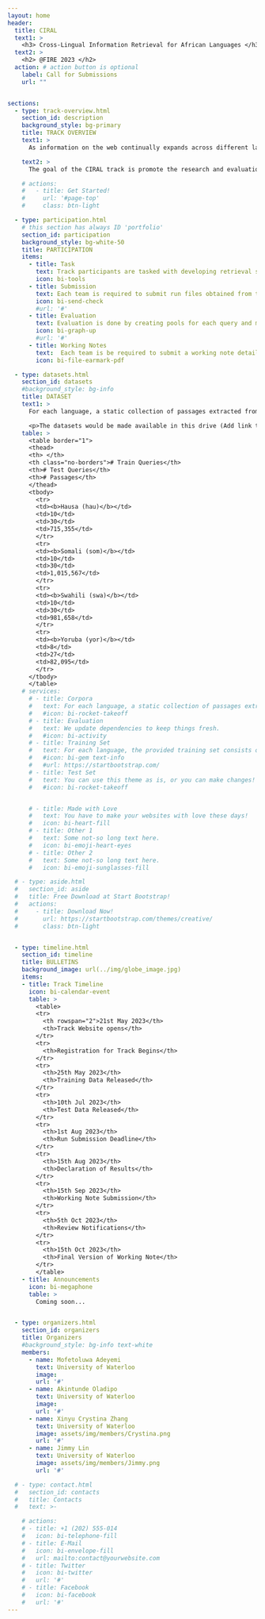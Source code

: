 ```yaml
---
layout: home
header:
  title: CIRAL
  text1: >
    <h3> Cross-Lingual Information Retrieval for African Languages </h3>
  text2: >
    <h2> @FIRE 2023 </h2>
  action: # action button is optional
    label: Call for Submissions
    url: ""


sections:
  - type: track-overview.html
    section_id: description
    background_style: bg-primary
    title: TRACK OVERVIEW
    text1: >
      As information on the web continually expands across different languages, Cross-lingual information retrieval (CLIR) systems which enable users search in one language and retrieve documents in another are becoming increasingly important. Research in CLIR for African languages is also growing, and these methods often require African CLIR test collections to adequately evaluate systems and expand research. Collections have been curated which either include some African languages or solely focus on African languages, however, these collections are mostly created via translation or synthetically and could be prone to bias and translation issues.

    text2: >
      The goal of the CIRAL track is promote the research and evaluation of CLIR for African languages. With the intent of curating a human-annotated test collection through a community shared task, our track entails retrieval between English and four African languages which are Hausa, Somali, Swahili and Yoruba. Given the low-resourced nature of African languages, this track also focuses on fostering CLIR research and evaluation in low-resource settings, and hence the development of retrieval systems that are well suited for such tasks.

    # actions:
    #   - title: Get Started!
    #     url: '#page-top'
    #     class: btn-light

  - type: participation.html
    # this section has always ID 'portfolio'
    section_id: participation
    background_style: bg-white-50
    title: PARTICIPATION
    items:
      - title: Task
        text: Track participants are tasked with developing retrieval systems that return <em>documents</em> in a specified African language when issued a query in English. Retrieval is done at the passage level, with queries formulated as natural language questions and passages relevant to a given query are those with answers to the question. More details on the training and tests sets are provided in the <a href="#datasets">Dataset</a> section.
        icon: bi-tools
      - title: Submission
        text: Each team is required to submit run files obtained from their retrieval systems in the standard TREC format. Submissions are expected to be 2 to 3 per language, but with a cap of 3. Run files should be submitted via the evaluation platform, and are received in the order of ranking by the team. (To include eval AI link)
        icon: bi-send-check
        #url: '#'
      - title: Evaluation
        text: Evaluation is done by creating pools for each query and manually judging for the binary relevance of retrieved passages (pooling depth is <em>k = 50</em>). Using the provided judgements, the submitted run files are evaluated with standard retrieval metrics such as MAP to account for precision and recall. We also evaluate for early precision using nDCG@10 and P@10.
        icon: bi-graph-up
        #url: '#'
      - title: Working Notes
        text:  Each team is be required to submit a working note detailing their proposed retrieval system and approach to the task. The required format for the working note is the ACM SIG’s template, with a maximum of 5 pages. Submissions would be made to the track’s email at <a href="mailto:ciralproject23@gmail.com">ciralproject23@gmail.com</a>.
        icon: bi-file-earmark-pdf

  - type: datasets.html
    section_id: datasets
    #background_style: bg-info
    title: DATASET
    text1: >
      For each language, a static collection of passages extracted from news articles is provided. The training set comprises of the static collection, approximately 10 queries per language and some binary relevance judgements for each query. The test set comprises approximately 30 queries per languages. The statistics of the collection is documented in the dataset repo, and can also be found in the table on the right. The table would be updated as the dataset is curated.

      <p>The datasets would be made available in this drive (Add link to drive) according to the release date for each set. Participants can send a mail to <a href="mailto:ciralproject23@gmail.com">ciralproject23@gmail.com</a> to obtain permission to the folder of interest. </p>
    table: >
      <table border="1">
      <thead>
      <th> </th>
      <th class="no-borders"># Train Queries</th>
      <th># Test Queries</th>
      <th># Passages</th>
      </thead>
      <tbody>
        <tr>
        <td><b>Hausa (hau)</b></td>
        <td>10</td>
        <td>30</td>
        <td>715,355</td>
        </tr>
        <tr>
        <td><b>Somali (som)</b></td>
        <td>10</td>
        <td>30</td>
        <td>1,015,567</td>
        </tr>
        <tr>
        <td><b>Swahili (swa)</b></td>
        <td>10</td>
        <td>30</td>
        <td>981,658</td>
        </tr>
        <tr>
        <td><b>Yoruba (yor)</b></td>
        <td>8</td>
        <td>27</td>
        <td>82,095</td>
        </tr>
      </tbody>
      </table>
    # services:
      # - title: Corpora
      #   text: For each language, a static collection of passages extracted from news articles is provided. The news articles are obtained from the indigenous websites 
      #   #icon: bi-rocket-takeoff
      # - title: Evaluation
      #   text: We update dependencies to keep things fresh.
      #   #icon: bi-activity
      # - title: Training Set
      #   text: For each language, the provided training set consists of a monolingual collection of passages, approximately 10 queries and a few (an average of 10) relevance judgments for each query. These relevance judgments would help participants with analysis as well as tune their prototype systems.
      #   #icon: bi-gem text-info
      #   #url: https://startbootstrap.com/
      # - title: Test Set
      #   text: You can use this theme as is, or you can make changes!
      #   #icon: bi-rocket-takeoff


      # - title: Made with Love
      #   text: You have to make your websites with love these days!
      #   icon: bi-heart-fill
      # - title: Other 1
      #   text: Some not-so long text here.
      #   icon: bi-emoji-heart-eyes
      # - title: Other 2
      #   text: Some not-so long text here.
      #   icon: bi-emoji-sunglasses-fill

  # - type: aside.html
  #   section_id: aside
  #   title: Free Download at Start Bootstrap!
  #   actions:
  #     - title: Download Now!
  #       url: https://startbootstrap.com/themes/creative/
  #       class: btn-light


  - type: timeline.html
    section_id: timeline
    title: BULLETINS
    background_image: url(../img/globe_image.jpg)
    items:
    - title: Track Timeline
      icon: bi-calendar-event
      table: >
        <table>
        <tr>
          <th rowspan="2">21st May 2023</th>
          <th>Track Website opens</th>
        </tr>
        <tr>
          <th>Registration for Track Begins</th>
        </tr>
        <tr>
          <th>25th May 2023</th>
          <th>Training Data Released</th>
        </tr>
        <tr>
          <th>10th Jul 2023</th>
          <th>Test Data Released</th>
        </tr>
        <tr>
          <th>1st Aug 2023</th>
          <th>Run Submission Deadline</th>
        </tr>
        <tr>
          <th>15th Aug 2023</th>
          <th>Declaration of Results</th>
        </tr>
        <tr>
          <th>15th Sep 2023</th>
          <th>Working Note Submission</th>
        </tr>
        <tr>
          <th>5th Oct 2023</th>
          <th>Review Notifications</th>
        </tr>
        <tr>
          <th>15th Oct 2023</th>
          <th>Final Version of Working Note</th>
        </tr>
        </table>
    - title: Announcements
      icon: bi-megaphone
      table: >
        Coming soon...


  - type: organizers.html
    section_id: organizers
    title: Organizers
    #background_style: bg-info text-white
    members:
      - name: Mofetoluwa Adeyemi
        text: University of Waterloo
        image: 
        url: '#'
      - name: Akintunde Oladipo
        text: University of Waterloo
        image: 
        url: '#'
      - name: Xinyu Crystina Zhang
        text: University of Waterloo
        image: assets/img/members/Crystina.png
        url: '#'
      - name: Jimmy Lin
        text: University of Waterloo
        image: assets/img/members/Jimmy.png
        url: '#'

  # - type: contact.html
  #   section_id: contacts
  #   title: Contacts
  #   text: >-

    # actions:
    # - title: +1 (202) 555-014
    #   icon: bi-telephone-fill
    # - title: E-Mail
    #   icon: bi-envelope-fill
    #   url: mailto:contact@yourwebsite.com
    # - title: Twitter
    #   icon: bi-twitter
    #   url: '#'
    # - title: Facebook
    #   icon: bi-facebook
    #   url: '#'
---
```



